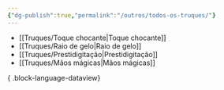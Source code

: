 ```yaml
---
{"dg-publish":true,"permalink":"/outros/todos-os-truques/"}
---
```



- [[Truques/Toque chocante\|Toque chocante]]
- [[Truques/Raio de gelo\|Raio de gelo]]
- [[Truques/Prestidigitação\|Prestidigitação]]
- [[Truques/Mãos mágicas\|Mãos mágicas]]

{ .block-language-dataview}
